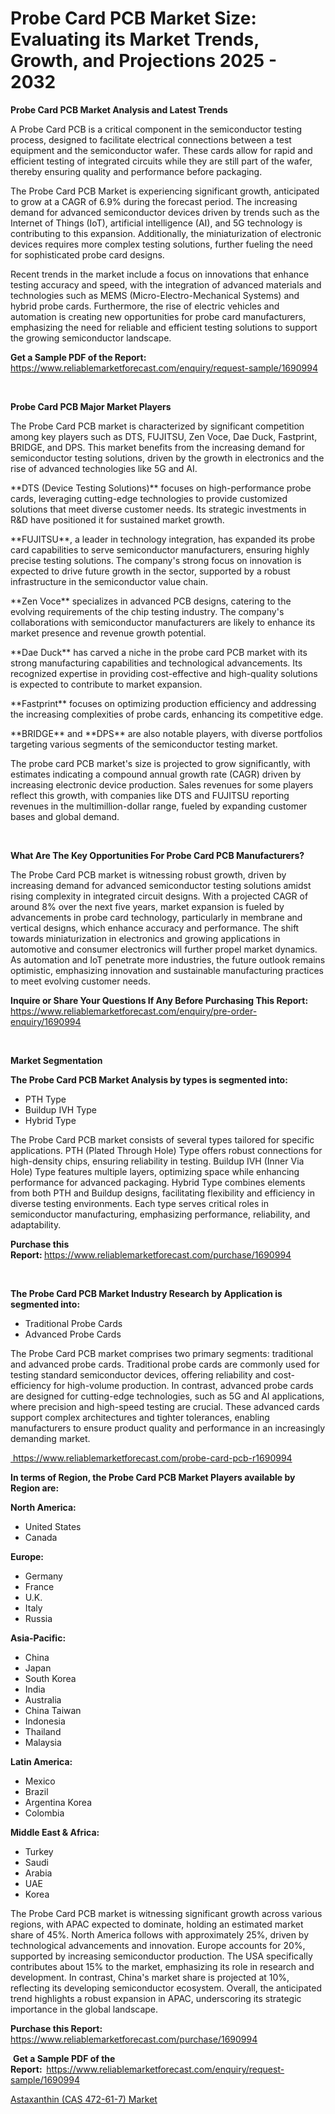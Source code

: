 <p><h1>Probe Card PCB Market Size: Evaluating its Market Trends, Growth, and Projections 2025 - 2032</h1></p><p><strong>Probe Card PCB Market Analysis and Latest Trends</strong></p>
<p><p>A Probe Card PCB is a critical component in the semiconductor testing process, designed to facilitate electrical connections between a test equipment and the semiconductor wafer. These cards allow for rapid and efficient testing of integrated circuits while they are still part of the wafer, thereby ensuring quality and performance before packaging.</p><p>The Probe Card PCB Market is experiencing significant growth, anticipated to grow at a CAGR of 6.9% during the forecast period. The increasing demand for advanced semiconductor devices driven by trends such as the Internet of Things (IoT), artificial intelligence (AI), and 5G technology is contributing to this expansion. Additionally, the miniaturization of electronic devices requires more complex testing solutions, further fueling the need for sophisticated probe card designs.</p><p>Recent trends in the market include a focus on innovations that enhance testing accuracy and speed, with the integration of advanced materials and technologies such as MEMS (Micro-Electro-Mechanical Systems) and hybrid probe cards. Furthermore, the rise of electric vehicles and automation is creating new opportunities for probe card manufacturers, emphasizing the need for reliable and efficient testing solutions to support the growing semiconductor landscape.</p></p>
<p><strong>Get a Sample PDF of the Report:&nbsp;</strong> <a href="https://www.reliablemarketforecast.com/enquiry/request-sample/1690994?utm_campaign=3171&utm_medium=2&utm_source=Github&utm_content=ia&utm_term=26032025&utm_id=probe-card-pcb">https://www.reliablemarketforecast.com/enquiry/request-sample/1690994</a></p>
<p>&nbsp;</p>
<p><strong>Probe Card PCB Major Market Players</strong></p>
<p><p>The Probe Card PCB market is characterized by significant competition among key players such as DTS, FUJITSU, Zen Voce, Dae Duck, Fastprint, BRIDGE, and DPS. This market benefits from the increasing demand for semiconductor testing solutions, driven by the growth in electronics and the rise of advanced technologies like 5G and AI.</p><p>**DTS (Device Testing Solutions)** focuses on high-performance probe cards, leveraging cutting-edge technologies to provide customized solutions that meet diverse customer needs. Its strategic investments in R&D have positioned it for sustained market growth.</p><p>**FUJITSU**, a leader in technology integration, has expanded its probe card capabilities to serve semiconductor manufacturers, ensuring highly precise testing solutions. The company's strong focus on innovation is expected to drive future growth in the sector, supported by a robust infrastructure in the semiconductor value chain.</p><p>**Zen Voce** specializes in advanced PCB designs, catering to the evolving requirements of the chip testing industry. The company's collaborations with semiconductor manufacturers are likely to enhance its market presence and revenue growth potential.</p><p>**Dae Duck** has carved a niche in the probe card PCB market with its strong manufacturing capabilities and technological advancements. Its recognized expertise in providing cost-effective and high-quality solutions is expected to contribute to market expansion.</p><p>**Fastprint** focuses on optimizing production efficiency and addressing the increasing complexities of probe cards, enhancing its competitive edge. </p><p>**BRIDGE** and **DPS** are also notable players, with diverse portfolios targeting various segments of the semiconductor testing market.</p><p>The probe card PCB market's size is projected to grow significantly, with estimates indicating a compound annual growth rate (CAGR) driven by increasing electronic device production. Sales revenues for some players reflect this growth, with companies like DTS and FUJITSU reporting revenues in the multimillion-dollar range, fueled by expanding customer bases and global demand.</p></p>
<p>&nbsp;</p>
<p><strong>What Are The Key Opportunities For Probe Card PCB Manufacturers?</strong></p>
<p><p>The Probe Card PCB market is witnessing robust growth, driven by increasing demand for advanced semiconductor testing solutions amidst rising complexity in integrated circuit designs. With a projected CAGR of around 8% over the next five years, market expansion is fueled by advancements in probe card technology, particularly in membrane and vertical designs, which enhance accuracy and performance. The shift towards miniaturization in electronics and growing applications in automotive and consumer electronics will further propel market dynamics. As automation and IoT penetrate more industries, the future outlook remains optimistic, emphasizing innovation and sustainable manufacturing practices to meet evolving customer needs.</p></p>
<p><strong>Inquire or Share Your Questions If Any Before Purchasing This Report:</strong> <a href="https://www.reliablemarketforecast.com/enquiry/pre-order-enquiry/1690994?utm_campaign=3171&utm_medium=2&utm_source=Github&utm_content=ia&utm_term=26032025&utm_id=probe-card-pcb">https://www.reliablemarketforecast.com/enquiry/pre-order-enquiry/1690994</a></p>
<p>&nbsp;</p>
<p><strong>Market Segmentation</strong></p>
<p><strong>The Probe Card PCB Market Analysis by types is segmented into:</strong></p>
<p><ul><li>PTH Type</li><li>Buildup IVH Type</li><li>Hybrid Type</li></ul></p>
<p><p>The Probe Card PCB market consists of several types tailored for specific applications. PTH (Plated Through Hole) Type offers robust connections for high-density chips, ensuring reliability in testing. Buildup IVH (Inner Via Hole) Type features multiple layers, optimizing space while enhancing performance for advanced packaging. Hybrid Type combines elements from both PTH and Buildup designs, facilitating flexibility and efficiency in diverse testing environments. Each type serves critical roles in semiconductor manufacturing, emphasizing performance, reliability, and adaptability.</p></p>
<p><strong>Purchase this Report:&nbsp;</strong><a href="https://www.reliablemarketforecast.com/purchase/1690994?utm_campaign=3171&utm_medium=2&utm_source=Github&utm_content=ia&utm_term=26032025&utm_id=probe-card-pcb">https://www.reliablemarketforecast.com/purchase/1690994</a></p>
<p>&nbsp;</p>
<p><strong>The Probe Card PCB Market Industry Research by Application is segmented into:</strong></p>
<p><ul><li>Traditional Probe Cards</li><li>Advanced Probe Cards</li></ul></p>
<p><p>The Probe Card PCB market comprises two primary segments: traditional and advanced probe cards. Traditional probe cards are commonly used for testing standard semiconductor devices, offering reliability and cost-efficiency for high-volume production. In contrast, advanced probe cards are designed for cutting-edge technologies, such as 5G and AI applications, where precision and high-speed testing are crucial. These advanced cards support complex architectures and tighter tolerances, enabling manufacturers to ensure product quality and performance in an increasingly demanding market.</p></p>
<p><a href="https://www.reliablemarketforecast.com/probe-card-pcb-r1690994?utm_campaign=3171&utm_medium=2&utm_source=Github&utm_content=ia&utm_term=26032025&utm_id=probe-card-pcb">&nbsp;https://www.reliablemarketforecast.com/probe-card-pcb-r1690994</a></p>
<p><strong>In terms of Region, the Probe Card PCB Market Players available by Region are:</strong></p>
<p>
    <p> <strong> North America: </strong>
        <ul>
            <li>United States</li>
            <li>Canada</li>
        </ul>
        </p> 
    <p> <strong> Europe: </strong>
        <ul>
            <li>Germany</li>
            <li>France</li>
            <li>U.K.</li>
            <li>Italy</li>
            <li>Russia</li>
        </ul>
        </p> 
    <p> <strong> Asia-Pacific: </strong>
        <ul>
            <li>China</li>
            <li>Japan</li>
            <li>South Korea</li>
            <li>India</li>
            <li>Australia</li>
            <li>China Taiwan</li>
            <li>Indonesia</li>
            <li>Thailand</li>
            <li>Malaysia</li>
        </ul>
        </p> 
    <p> <strong> Latin America: </strong>
        <ul>
            <li>Mexico</li>
            <li>Brazil</li>
            <li>Argentina Korea</li>
            <li>Colombia</li>
        </ul>
        </p> 
    <p> <strong> Middle East & Africa: </strong>
        <ul>
            <li>Turkey</li>
            <li>Saudi</li>
            <li>Arabia</li>
            <li>UAE</li>
            <li>Korea</li>
        </ul>
    </p>
    </p>
<p><p>The Probe Card PCB market is witnessing significant growth across various regions, with APAC expected to dominate, holding an estimated market share of 45%. North America follows with approximately 25%, driven by technological advancements and innovation. Europe accounts for 20%, supported by increasing semiconductor production. The USA specifically contributes about 15% to the market, emphasizing its role in research and development. In contrast, China's market share is projected at 10%, reflecting its developing semiconductor ecosystem. Overall, the anticipated trend highlights a robust expansion in APAC, underscoring its strategic importance in the global landscape.</p></p>
<p><strong>Purchase this Report: </strong><a href="https://www.reliablemarketforecast.com/purchase/1690994?utm_campaign=3171&utm_medium=2&utm_source=Github&utm_content=ia&utm_term=26032025&utm_id=probe-card-pcb">https://www.reliablemarketforecast.com/purchase/1690994</a></p>
<p>&nbsp;<strong>Get a Sample PDF of the Report:&nbsp;&nbsp;</strong><a href="https://www.reliablemarketforecast.com/enquiry/request-sample/1690994?utm_campaign=3171&utm_medium=2&utm_source=Github&utm_content=ia&utm_term=26032025&utm_id=probe-card-pcb">https://www.reliablemarketforecast.com/enquiry/request-sample/1690994</a></p>
<p><strong></strong></p>
<p><p><a href="https://github.com/kaidaloeckf7/Market-Research-Report-List-1/blob/main/astaxanthin-cas-472-61-7-market.md?utm_campaign=3171&utm_medium=2&utm_source=Github&utm_content=ia&utm_term=26032025&utm_id=probe-card-pcb">Astaxanthin (CAS 472-61-7) Market</a></p></p>